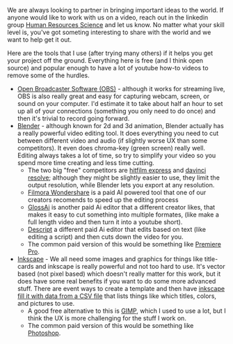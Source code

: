 We are always looking to partner in bringing important ideas to the world.  If anyone would like to work with us on a video, reach out in the linkedin group [Human Resources Science](https://www.linkedin.com/groups/12704693/) and let us know.  No matter what your skill level is, you've got someting interesting to share with the world and we want to help get it out.

Here are the tools that I use (after trying many others) if it helps you get your project off the ground.  Everything here is free (and I think open source) and popular enough to have a lot of youtube how-to videos to remove some of the hurdles.

- [Open Broadcaster Software (OBS)](https://obsproject.com/welcome) - although it works for streaming live, OBS is also really great and easy for capturing webcam, screen, or sound on your computer.  I'd estimate it to take about half an hour to set up all of your connections (something you only need to do once) and then it's trivial to record going forward.
- [Blender](https://www.blender.org/) - although known for 2d and 3d animation, Blender actually has a really powerful video editing tool.  It does everything you need to cut between different video and audio (if slightly worse UX than some competitors).  It even does chroma-key (green screen) really well.  Editing always takes a lot of time, so try to simplify your video so you spend more time creating and less time cutting.
  - The two big "free" competitors are [hitfilm express](https://fxhome.com/product/hitfilm) and [davinci resolve](https://www.blackmagicdesign.com/products/davinciresolve); although they might be slightly easier to use, they limit the output resolution, while Blender lets you export at any resolution.
  - [Filmora Wondershare](https://filmora.wondershare.com/) is a paid AI powered tool that one of our creators recomends to speed up the editing process
  - [GlossAi](https://glossai.co/) is another paid Ai editor that a different creator likes, that makes it easy to cut something into multiple formates, (like make a full length video and then turn it into a youtube short).
  - [Descript](https://www.descript.com/) a different paid Ai editor that edits based on text (like editing a script) and then cuts down the video for you.
  - The common paid version of this would be something like [Premiere Pro](https://www.adobe.com/products/premiere.html).
- [Inkscape](https://inkscape.org/) - We all need some images and graphics for things like title-cards and inkscape is really powerful and not too hard to use.  It's vector based (not pixel based) which doesn't really matter for this work, but it does have some real benefits if you want to do some more advanced stuff.  There are event ways to create a template and then have [inkscape fill it with data from a CSV file](https://www.youtube.com/watch?v=984Kz1_8dGQ) that lists things like which titles, colors, and pictures to use.
  - A good free alternative to this is [GIMP](https://www.gimp.org/), which I used to use a lot, but I think the UX is more challenging for the stuff I work on.
  - The common paid version of this would be something like [Photoshop](https://photoshop/).
